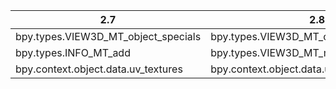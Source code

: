 |2.7|2.8|
|--|---|
|bpy.types.VIEW3D_MT_object_specials|bpy.types.VIEW3D_MT_object_context_menu|
|bpy.types.INFO_MT_add|bpy.types.VIEW3D_MT_mesh_add|
|bpy.context.object.data.uv_textures|bpy.context.object.data.uv_layers|
